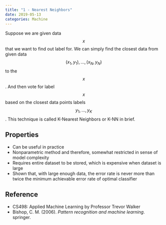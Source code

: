 ```yaml
---
title: "1 - Nearest Neighbors"
date: 2019-05-13
categories: Machine
---
```


Suppose we are given data $$x$$ that we want to find out label for. We can simply find the closest data from given data $${(x_1, y_1), ..., (x_N, y_N)} $$ to the $$x$$. And then vote for label $$x$$ based on the closest data points labels $$y_1, ..., y_K$$. This technique is called K-Nearest Neighbors or K-NN in brief.

## Properties

- Can be useful in practice
- Nonparametric method and therefore, somewhat restricted in sense of model complexity
- Requires entire dataset to be stored, which is expensive when dataset is large
- Shown that, with large enough data, the error rate is never more than twice the minimum achievable error rate of optimal classifier





## Reference

- CS498: Applied Machine Learning by Professor Trevor Walker
- Bishop, C. M. (2006). *Pattern recognition and machine learning*. springer.

